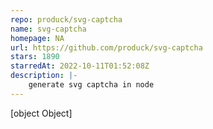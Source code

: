 ```yaml
---
repo: produck/svg-captcha
name: svg-captcha
homepage: NA
url: https://github.com/produck/svg-captcha
stars: 1890
starredAt: 2022-10-11T01:52:08Z
description: |-
    generate svg captcha in node
---
```


[object Object]
